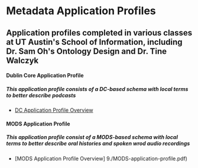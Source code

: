 # Metadata Application Profiles
## Application profiles completed in various classes at UT Austin's School of Information, including Dr. Sam Oh's Ontology Design and Dr. Tine Walczyk

#### Dublin Core Application Profile
##### This application profile consists of a DC-based schema with local terms to better describe podcasts
- [DC Application Profile Overview](./DC-application-profile.pdf)

#### MODS Application Profile
##### This application profile consist of a MODS-based schema with local terms to better describe oral histories and spoken wrod audio recordings
- [MODS Application Profile Overview] 9./MODS-application-profile.pdf)
